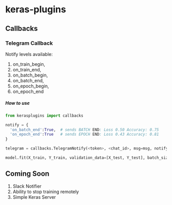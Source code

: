 # keras-plugins

## Callbacks

### Telegram Callback

Notify levels available:
1) on_train_begin,
2) on_train_end,
3) on_batch_begin,
4) on_batch_end,
5) on_epoch_begin,
6) on_epoch_end
  
##### How to use

```python
from kerasplugins import callbacks

notify = { 
  'on_batch_end':True,  # sends BATCH END: Loss 0.50 Accuracy: 0.75
  'on_epoch_end':True   # sends EPOCH END: Loss 0.43 Accuracy: 0.81
}

telegram = callbacks.TelegramNotify(<token>, <chat_id>, msg=msg, notify=notify)

model.fit(X_train, Y_train, validation_data=[X_test, Y_test], batch_size=256, epochs=10, callbacks=[telegram])
```

## Coming Soon
1) Slack Notifier
2) Ability to stop training remotely
3) Simple Keras Server
